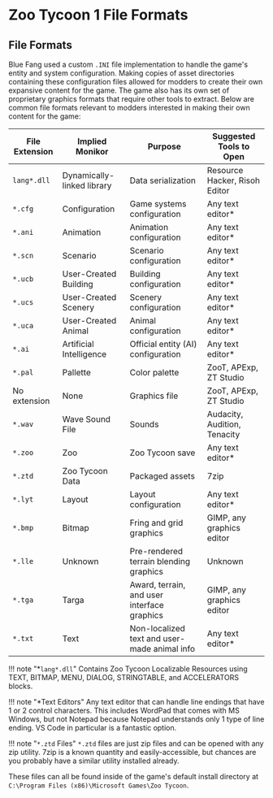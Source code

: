 # Zoo Tycoon 1 File Formats

## File Formats

Blue Fang used a custom `.INI` file implementation to handle the game's entity and system configuration. Making copies of asset directories containing these configuration files allowed for modders to create their own expansive content for the game. The game also has its own set of proprietary graphics formats that require other tools to extract. Below are common file formats relevant to modders interested in making their own content for the game:

| File Extension | Implied Monikor | Purpose | Suggested Tools to Open |
| -------------- | --------------- | ------- | ------------- |
| `lang*.dll`         | Dynamically-linked library | Data serialization | Resource Hacker, Risoh Editor |
| `*.cfg`             | Configuration | Game systems configuration | Any text editor* |
| `*.ani`             | Animation | Animation configuration | Any text editor* |
| `*.scn`             | Scenario | Scenario configuration | Any text editor* |
| `*.ucb`             | User-Created Building | Building configuration | Any text editor* |
| `*.ucs`             | User-Created Scenery | Scenery configuration | Any text editor* |
| `*.uca`             | User-Created Animal | Animal configuration | Any text editor* |
| `*.ai`              | Artificial Intelligence | Official entity (AI) configuration | Any text editor* |
| `*.pal`             | Pallette | Color palette                | ZooT, APExp, ZT Studio |
| No extension        | None | Graphics file | ZooT, APExp, ZT Studio  |
| `*.wav`             | Wave Sound File | Sounds | Audacity, Audition, Tenacity |
| `*.zoo`             | Zoo | Zoo Tycoon save | Any text editor* |
| `*.ztd`             | Zoo Tycoon Data | Packaged assets  | 7zip |
| `*.lyt`             | Layout | Layout configuration | Any text editor* |
| `*.bmp`             | Bitmap | Fring and grid graphics | GIMP, any graphics editor |
| `*.lle`             | Unknown | Pre-rendered terrain blending graphics | Unknown |
| `*.tga`             | Targa | Award, terrain, and user interface graphics | GIMP, any graphics editor |
| `*.txt`             | Text | Non-localized text and user-made animal info | Any text editor* |

!!! note "*`lang*.dll`"
    Contains Zoo Tycoon Localizable Resources using TEXT, BITMAP, MENU, DIALOG, STRINGTABLE, and ACCELERATORS blocks.

!!! note "*Text Editors"
    Any text editor that can handle line endings that have 1 or 2 control characters. This includes WordPad that comes with MS Windows, but not Notepad because Notepad understands only 1 type of line ending. VS Code in particular is a fantastic option.

!!! note "`*.ztd` Files"
    `*.ztd` files are just zip files and can be opened with any zip utility. 7zip is a known quantity and easily-accessible, but chances are you probably have a similar utility installed already.

These files can all be found inside of the game's default install directory at `C:\Program Files (x86)\Microsoft Games\Zoo Tycoon`.
